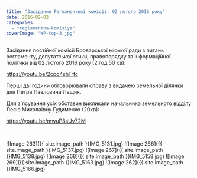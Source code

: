 ```yaml
---
title: "Засідання Регламентної комісії. 02 лютого 2016 року"
date: 2016-02-02
categories: 
  - "reglamentna-komisiya"
coverImage: "WP-top-3.jpg"
---
```


Засідання постійної комісії Броварської міської ради з питань регламенту, депутатської етики, правопорядку та інформаційної політики від 02 лютого 2016 року (2 год 50 хв):<!--more-->

https://youtu.be/2cpo4shTrfc

Перші дві години обговорювали справу з видачею земельної ділянки для Петра Павловича Лещик.

Для з\`ясування усіх обставин викликали начальника земельного відділу  Лесю Миколаївну Гудименко (20хв):

https://youtu.be/mwuP8sUv72M

 

\![Image 263]({{ site.image_path }}IMG_5131.jpg)
![Image 266]({{ site.image_path }}IMG_5137.jpg)
![Image 267]({{ site.image_path }}IMG_5138.jpg)
![Image 268]({{ site.image_path }}IMG_5158.jpg)
![Image 269]({{ site.image_path }}IMG_5163.jpg)
![Image 262]({{ site.image_path }}IMG_5166.jpg)
